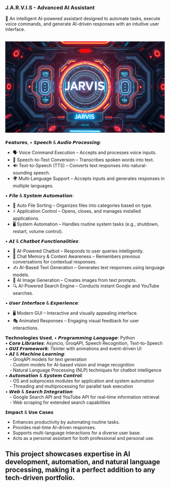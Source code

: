 
### **J.A.R.V.I.S - Advanced AI Assistant**  
🚀 An intelligent AI-powered assistant designed to automate tasks, execute voice commands, and generate AI-driven responses with an intuitive user interface.  

![JARVIS - AI Assistant](assets/banner.jpg)
---
𝗙𝗲𝗮𝘁𝘂𝗿𝗲𝘀,
•  𝙎𝙥𝙚𝙚𝙘𝙝 & 𝘼𝙪𝙙𝙞𝙤 𝙋𝙧𝙤𝙘𝙚𝙨𝙨𝙞𝙣𝙜:
- 🗣️ Voice Command Execution – Accepts and processes voice inputs.
- 📝 Speech-to-Text Conversion – Transcribes spoken words into text.
- 🔊 Text-to-Speech (TTS) – Converts text responses into natural-sounding speech.
- 🌍 Multi-Language Support – Accepts inputs and generates responses in multiple languages.

• 𝙁𝙞𝙡𝙚 & 𝙎𝙮𝙨𝙩𝙚𝙢 𝘼𝙪𝙩𝙤𝙢𝙖𝙩𝙞𝙤𝙣:
- 📁 Auto File Sorting – Organizes files into categories based on type.
- ⚡ Application Control – Opens, closes, and manages installed applications.
- 🖥️ System Automation – Handles routine system tasks (e.g., shutdown, restart, volume control).

• 𝘼𝙄 & 𝘾𝙝𝙖𝙩𝙗𝙤𝙩 𝙁𝙪𝙣𝙘𝙩𝙞𝙤𝙣𝙖𝙡𝙞𝙩𝙞𝙚𝙨:
- 💬 AI-Powered Chatbot – Responds to user queries intelligently.
- 🧠 Chat Memory & Context Awareness – Remembers previous conversations for contextual responses.
- ✍️ AI-Based Text Generation – Generates text responses using language models.
- 🎨 AI Image Generation – Creates images from text prompts.
- 🔍 AI-Powered Search Engine – Conducts instant Google and YouTube searches.

• 𝙐𝙨𝙚𝙧 𝙄𝙣𝙩𝙚𝙧𝙛𝙖𝙘𝙚 & 𝙀𝙭𝙥𝙚𝙧𝙞𝙚𝙣𝙘𝙚:
- 🖥️ Modern GUI – Interactive and visually appealing interface.
- 🎭 Animated Responses – Engaging visual feedback for user interactions.

𝗧𝗲𝗰𝗵𝗻𝗼𝗹𝗼𝗴𝗶𝗲𝘀 𝗨𝘀𝗲𝗱,
• 𝙋𝙧𝙤𝙜𝙧𝙖𝙢𝙢𝙞𝙣𝙜 𝙇𝙖𝙣𝙜𝙪𝙖𝙜𝙚: Python <br>
• 𝘾𝙤𝙧𝙚 𝙇𝙞𝙗𝙧𝙖𝙧𝙞𝙚𝙨: Asyncio, GroqAPI, Speech Recognition, Text-to-Speech<br>
• 𝙂𝙐𝙄 𝙁𝙧𝙖𝙢𝙚𝙬𝙤𝙧𝙠: Tkinter with animations and event-driven UI<br>
• 𝘼𝙄 & 𝙈𝙖𝙘𝙝𝙞𝙣𝙚 𝙇𝙚𝙖𝙧𝙣𝙞𝙣𝙜:<br>
&emsp;- GroqAPI models for text generation<br>
&emsp;- Custom models for AI-based vision and image recognition<br>
&emsp;- Natural Language Processing (NLP) techniques for chatbot intelligence<br>
• 𝘼𝙪𝙩𝙤𝙢𝙖𝙩𝙞𝙤𝙣 & 𝙎𝙮𝙨𝙩𝙚𝙢 𝘾𝙤𝙣𝙩𝙧𝙤𝙡:<br>
&emsp;- OS and subprocess modules for application and system automation<br>
&emsp;- Threading and multiprocessing for parallel task execution<br>
• 𝙒𝙚𝙗 & 𝙎𝙚𝙖𝙧𝙘𝙝 𝙄𝙣𝙩𝙚𝙜𝙧𝙖𝙩𝙞𝙤𝙣:<br>
&emsp;- Google Search API and YouTube API for real-time information  retrieval<br>
&emsp;- Web scraping for extended search capabilities<br>

𝗜𝗺𝗽𝗮𝗰𝘁 & 𝗨𝘀𝗲 𝗖𝗮𝘀𝗲𝘀
- Enhances productivity by automating routine tasks.<br>
- Provides real-time AI-driven responses.<br>
- Supports multi-language interactions for a diverse user base.<br>
- Acts as a personal assistant for both professional and personal use.<br>

This project showcases expertise in AI development, automation, and natural language processing, making it a perfect addition to any tech-driven portfolio.
---

